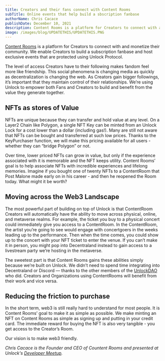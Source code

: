 ```yaml
---
title: Creators and their fans connect with Content Rooms
subTitle: Online events that help build a sbscription fanbase
authorName: Chris Cacace
publishDate: December 10, 2021
description: Content Rooms is a platform for Creators to connect with and monetize their community that is powered by Unlock Protocol.
image: /images/blog/UPDATETHIS/UPDATETHIS.PNG
---
```


[Content Rooms](https://www.contenrooms.com) is a platform for Creators to connect with and monetize their community. We enable Creators to build a subscription fanbase and host exclusive events that are protected using Unlock Protocol.

The level of access Creators have to their following makes fandom feel more like friendship. This social phenomena is changing media as quickly as decentralization is changing the web. As Creators gain bigger followings, it’s important that they maintain control of their relationships. We’re using Unlock to empower both Fans and Creators to build and benefit from the value they generate together.

## NFTs as stores of Value

NFTs are unique because they can transfer and hold value at any level. On a Layer2 Chain like Polygon, a single NFT Key can be minted from an Unlock Lock for a cost lower than a dollar (including gas!). Many are still not aware that NFTs can be bought and transferred at such low prices. Thanks to the KeyPurchaser function, we will make this pricing available for all users - whether they can “bridge Polygon” or not.

Over time, lower priced NFTs can grow in value, but only if the experience associated with it is memorable and the NFT keeps utility. Content Rooms’ goal is to help associate NFTs with incredible experiences and lifelong memories. Imagine if you bought one of twenty NFTs to a ContentRoom that Post Malone made early on in his career - and then he reopened the Room today. What might it be worth?

## Moving across the Web3 Landscape

The most powerful part of building on top of Unlock is that ContentRoom Creators will automatically have the ability to move across physical, online, and metaverse realms. For example, the ticket you buy to a physical concert could immediately give you access to a ContentRoom. In the ContentRoom, the artist you’re going to see would engage with concertgoers in the weeks leading up to the performance. Then when the time comes, you could show up to the concert with your NFT ticket to enter the venue. If you can’t make it in person, you might pop into Decentraland instead to gain access to a livestream party we’re hosting in the metaverse.

The sweetest part is that Content Rooms gains these abilities simply because we’re built on Unlock. We didn’t need to spend time integrating into Decentraland or Discord — thanks to the other members of the [UnlockDAO](https://unlock-protocol.com/blog/unlock-dao) who did. Creators and Organizations using ContentRooms will benefit from their work and vice versa.

## Reducing the friction to purchase

In the short term, web3 is still really hard to understand for most people. It is Content Rooms’ goal to make it as simple as possible. We make minting an NFT on Content Rooms as simple as signing up and putting in your credit card. The immediate reward for buying the NFT is also very tangible - you get access to the Creator’s Room.

Our vision is to make web3 friendly.


*Chris Cacace is the Founder and CEO of Countent Rooms and presented at Unlock's [Developer Meetup](https://youtu.be/s7w_MDmqeUQ?t=412).*

